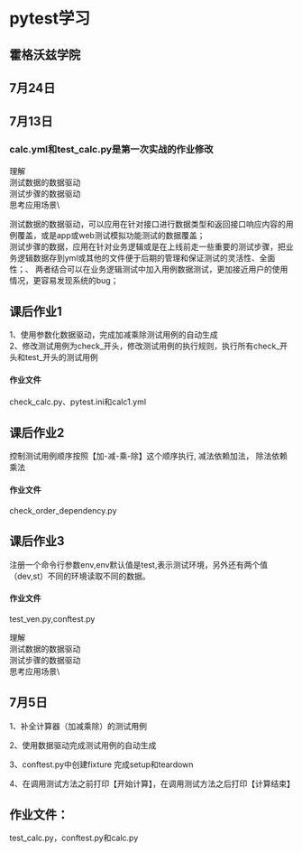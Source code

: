 # pytest学习
## 霍格沃兹学院
## 7月24日






## 7月13日
### calc.yml和test_calc.py是第一次实战的作业修改

理解\
测试数据的数据驱动\
测试步骤的数据驱动\
思考应用场景\

测试数据的数据驱动，可以应用在针对接口进行数据类型和返回接口响应内容的用例覆盖，或是app或web测试模拟功能测试的数据覆盖；\
测试步骤的数据，应用在针对业务逻辑或是在上线前走一些重要的测试步骤，把业务逻辑数据存到yml或其他的文件便于后期的管理和保证测试的灵活性、全面性；、
两者结合可以在业务逻辑测试中加入用例数据测试，更加接近用户的使用情况，更容易发现系统的bug；

## 课后作业1
1、使用参数化数据驱动，完成加减乘除测试用例的自动生成\
2、修改测试用例为check_开头，修改测试用例的执行规则，执行所有check_开头和test_开头的测试用例
#### 作业文件
check_calc.py、pytest.ini和calc1.yml

## 课后作业2
控制测试用例顺序按照【加-减-乘-除】这个顺序执行,
减法依赖加法， 除法依赖乘法
#### 作业文件
check_order_dependency.py


## 课后作业3
注册一个命令行参数env,env默认值是test,表示测试环境，另外还有两个值 （dev,st）不同的环境读取不同的数据。
#### 作业文件 
test_ven.py,conftest.py

理解\
测试数据的数据驱动\
测试步骤的数据驱动\
思考应用场景\





## 7月5日

1、补全计算器（加减乘除）的测试用例

2、使用数据驱动完成测试用例的自动生成

3、conftest.py中创建fixture 完成setup和teardown

4、在调用测试方法之前打印【开始计算】，在调用测试方法之后打印【计算结束】

## 作业文件：
test_calc.py，conftest.py和calc.py

